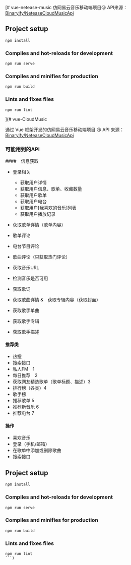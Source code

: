 [# vue-netease-music
仿网易云音乐移动端项目😘
API来源：[Binaryify/NeteaseCloudMusicApi](https://github.com/Binaryify/NeteaseCloudMusicApi)
## Project setup
```
npm install
```

### Compiles and hot-reloads for development
```
npm run serve
```

### Compiles and minifies for production
```
npm run build
```

### Lints and fixes files
```
npm run lint
```
](# vue-CloudMusic

通过 Vue 框架开发的仿网易云音乐移动端项目 😘
API 来源：[Binaryify/NeteaseCloudMusicApi](https://github.com/Binaryify/NeteaseCloudMusicApi)


### 可能用到的API
####　信息获取
* 登录相关
  * 获取用户详情
  * 获取用户信息、歌单、收藏数量
  * 获取用户歌单
  * 获取用户电台
  * 获取用户[我喜欢的音乐]列表
  * 获取用户播放记录
* 获取歌单详情（歌单内容）
* 歌单评论
* 电台节目评论
* 歌曲评论（只获取热门评论）
* 获取音乐URL
* 检测音乐是否可用
* 获取歌词
* 获取歌曲详情 &　获取专辑内容（获取封面）

* 获取歌手单曲
* 获取歌手专辑
* 获取歌手描述

#### 推荐类
* 热搜
* 搜索接口
* 私人FM　1
* 每日推荐　2
* 获取网友精选歌单（歌单标题、描述）3
* 排行榜（各类）4
* 歌手榜
* 推荐歌单 5
* 推荐新音乐 6
* 推荐电台 7
#### 操作
* 喜欢音乐
* 登录（手机/邮箱）
* 在歌单中添加或删除歌曲
* 搜索接口

## Project setup

```
npm install
```

### Compiles and hot-reloads for development

```
npm run serve
```

### Compiles and minifies for production

```
npm run build
```

### Lints and fixes files

```
npm run lint
```)